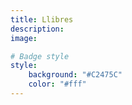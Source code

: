 ```yaml
---
title: Llibres
description:
image:

# Badge style
style:
    background: "#C2475C"
    color: "#fff"
---
```

